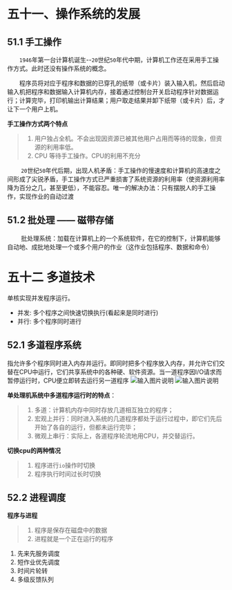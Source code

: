 # 五十一、操作系统的发展
## 51.1 手工操作
&emsp;&emsp;`1946`年第一台计算机诞生--`20`世纪`50`年代中期，计算机工作还在采用手工操作方式。此时还没有操作系统的概念。

&emsp;&emsp;程序员将对应于程序和数据的已穿孔的纸带（或卡片）装入输入机，然后启动输入机把程序和数据输入计算机内存，接着通过控制台开关启动程序针对数据运行；计算完毕，打印机输出计算结果；用户取走结果并卸下纸带（或卡片）后，才让下一个用户上机。

**手工操作方式两个特点**
> 1. 用户独占全机。不会出现因资源已被其他用户占用而等待的现象，但资源的利用率低。
> 2. CPU 等待手工操作。CPU的利用不充分

&emsp;&emsp; `20`世纪`50`年代后期，出现人机矛盾：手工操作的慢速度和计算机的高速度之间形成了尖锐矛盾，手工操作方式已严重损害了系统资源的利用率（使资源利用率降为百分之几，甚至更低），不能容忍。唯一的解决办法：只有摆脱人的手工操作，实现作业的自动过渡

## 51.2 批处理 —— 磁带存储
&emsp;&emsp; 批处理系统：加载在计算机上的一个系统软件，在它的控制下，计算机能够自动地、成批地处理一个或多个用户的作业（这作业包括程序、数据和命令）

# 五十二 多道技术
单核实现并发程序运行。
* 并发: 多个程序之间快速切换执行(看起来是同时进行)
* 并行: 多个程序同时进行

## 52.1 多道程序系统
指允许多个程序同时进入内存并运行。即同时把多个程序放入内存，并允许它们交替在CPU中运行，它们共享系统中的各种硬、软件资源。当一道程序因I/O请求而暂停运行时，CPU便立即转去运行另一道程序
![输入图片说明](https://images.gitee.com/uploads/images/2020/1016/090658_55e8c987_7841459.png "827651-20180110183621582-153745188.png")
![输入图片说明](https://images.gitee.com/uploads/images/2020/1016/090729_ba75e18f_7841459.png "827651-20180110183621582-153745188.png")

**单处理机系统中多道程序运行时的特点**：
> 1. 多道：计算机内存中同时存放几道相互独立的程序；
> 2. 宏观上并行：同时进入系统的几道程序都处于运行过程中，即它们先后开始了各自的运行，但都未运行完毕；
> 3. 微观上串行：实际上，各道程序轮流地用CPU，并交替运行。

**切换cpu的两种情况**
> 1. 程序进行`io`操作时切换
> 2. 程序执行时间过长时切换

## 52.2 进程调度
**程序与进程**
> 1. 程序是保存在磁盘中的数据
> 2. 进程就是一个正在运行的程序

1. 先来先服务调度
2. 短作业优先调度
3. 时间片轮转
4. 多级反馈队列



